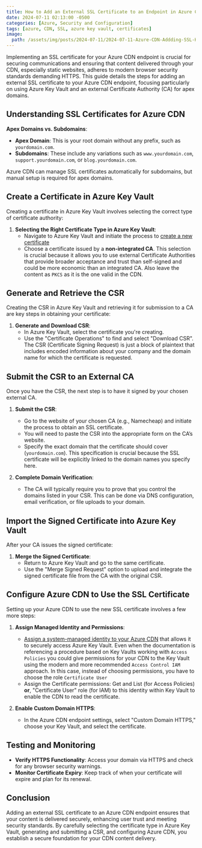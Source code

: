 ```yaml
---
title: How to Add an External SSL Certificate to an Endpoint in Azure CDN
date: 2024-07-11 02:13:00 -0500
categories: [Azure, Security and Configuration]
tags: [azure, CDN, SSL, azure key vault, certificates] 
image:
  path: /assets/img/posts/2024-07-11/2024-07-11-Azure-CDN-Addding-SSL-Header.jpg
---
```

Implementing an SSL certificate for your Azure CDN endpoint is crucial for securing communications and ensuring that content delivered through your CDN, especially static websites, adheres to modern browser security standards demanding HTTPS. This guide details the steps for adding an external SSL certificate to your Azure CDN endpoint, focusing particularly on using Azure Key Vault and an external Certificate Authority (CA) for apex domains.

## Understanding SSL Certificates for Azure CDN

**Apex Domains vs. Subdomains**:
- **Apex Domain**: This is your root domain without any prefix, such as `yourdomain.com`.
- **Subdomains**: These include any variations such as `www.yourdomain.com`, `support.yourdomain.com`, or `blog.yourdomain.com`.

Azure CDN can manage SSL certificates automatically for subdomains, but manual setup is required for apex domains.

## Create a Certificate in Azure Key Vault

Creating a certificate in Azure Key Vault involves selecting the correct type of certificate authority:

1. **Selecting the Right Certificate Type in Azure Key Vault**:
    - Navigate to Azure Key Vault and initiate the process to [create a new certificate](https://learn.microsoft.com/en-us/azure/key-vault/certificates/create-certificate-signing-request?tabs=azure-portal)
    - Choose a certificate issued by a **non-integrated CA**. This selection is crucial because it allows you to use external Certificate Authorities that provide broader acceptance and trust than self-signed and could be more economic than an integrated CA. Also leave the content as `PKCS` as it is the one valid in the CDN.

## Generate and Retrieve the CSR

Creating the CSR in Azure Key Vault and retrieving it for submission to a CA are key steps in obtaining your certificate:

1. **Generate and Download CSR**:
    - In Azure Key Vault, select the certificate you're creating.
    - Use the "Certificate Operations" to find and select "Download CSR". The CSR (Certificate Signing Request) is just a block of plaintext that includes encoded information about your company and the domain name for which the certificate is requested.


## Submit the CSR to an External CA

Once you have the CSR, the next step is to have it signed by your chosen external CA.

1. **Submit the CSR**:
    - Go to the website of your chosen CA (e.g., Namecheap) and initiate the process to obtain an SSL certificate.
    - You will need to paste the CSR into the appropriate form on the CA’s website.
    - Specify the exact domain that the certificate should cover (`yourdomain.com`). This specification is crucial because the SSL certificate will be explicitly linked to the domain names you specify here.

2. **Complete Domain Verification**:
    - The CA will typically require you to prove that you control the domains listed in your CSR. This can be done via DNS configuration, email verification, or file uploads to your domain.

## Import the Signed Certificate into Azure Key Vault

After your CA issues the signed certificate:

1. **Merge the Signed Certificate**:
    - Return to Azure Key Vault and go to the same certificate.
    - Use the "Merge Signed Request" option to upload and integrate the signed certificate file from the CA with the original CSR.

## Configure Azure CDN to Use the SSL Certificate

Setting up your Azure CDN to use the new SSL certificate involves a few more steps:

1. **Assign Managed Identity and Permissions**:
    - [Assign a system-managed identity to your Azure CDN](https://learn.microsoft.com/en-us/azure/cdn/cdn-custom-ssl?tabs=option-2-enable-https-with-your-own-certificate#select-the-certificate-for-azure-cdn-to-deploy) that allows it to securely access Azure Key Vault. Even when the documentation is referencing a procedure based on Key Vaults working with `Access Policies` you could give permissions for your CDN to the Key Vault using the modern and more recommended `Access Control IAM` approach. In this case, instead of choosing permissions, you have to choose the role `Certificate User`
    - Assign the Certificate permissions: Get and List (for Access Policies) **or**, "Certificate User" role (for IAM) to this identity within Key Vault to enable the CDN to read the certificate.

2. **Enable Custom Domain HTTPS**:
    - In the Azure CDN endpoint settings, select "Custom Domain HTTPS," choose your Key Vault, and select the certificate.

## Testing and Monitoring

- **Verify HTTPS Functionality**: Access your domain via HTTPS and check for any browser security warnings.
- **Monitor Certificate Expiry**: Keep track of when your certificate will expire and plan for its renewal.

## Conclusion

Adding an external SSL certificate to an Azure CDN endpoint ensures that your content is delivered securely, enhancing user trust and meeting security standards. By carefully selecting the certificate type in Azure Key Vault, generating and submitting a CSR, and configuring Azure CDN, you establish a secure foundation for your CDN content delivery.
